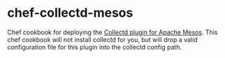 
chef-collectd-mesos
===================

Chef cookbook for deploying the [Collectd plugin for Apache Mesos](https://github.com/rayrod2030/collectd-mesos). This chef cookbook will not install collectd for you, but will drop a valid configuration file for this plugin into the collectd config path.
